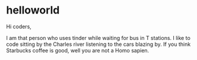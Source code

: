 # helloworld

Hi coders,

I am that person who uses tinder while waiting for bus in T stations. I like to code sitting by the Charles river listening to the cars blazing by. If you think Starbucks coffee is good, well you are not a Homo sapien.
